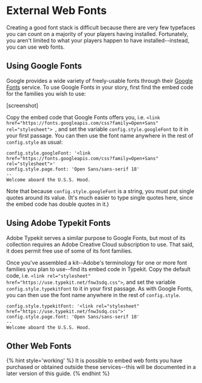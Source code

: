 # External Web Fonts

Creating a good font stack is difficult because there are very few typefaces you can count on a majority of your players having installed. Fortunately, you aren't limited to what your players happen to have installed--instead, you can use web fonts.

## Using Google Fonts

Google provides a wide variety of freely-usable fonts through their [Google Fonts](google-fonts) service. To use Google Fonts in your story, first find the embed code for the families you wish to use:

[screenshot]

Copy the embed code that Google Fonts offers you, i.e. `<link href="https://fonts.googleapis.com/css?family=Open+Sans" rel="stylesheet">
`, and set the variable `config.style.googleFont` to it in your first passage. You can then use the font name anywhere in the rest of `config.style` as usual:

```
config.style.googleFont: '<link href="https://fonts.googleapis.com/css?family=Open+Sans" rel="stylesheet">'
config.style.page.font: 'Open Sans/sans-serif 18'
--
Welcome aboard the U.S.S. Hood.
```

Note that because `config.style.googleFont` is a string, you must put single quotes around its value. (It's much easier to type single quotes here, since the embed code has double quotes in it.)

## Using Adobe Typekit Fonts

Adobe Typekit serves a similar purpose to Google Fonts, but most of its collection requires an Adobe Creative Cloud subscription to use. That said, it does permit free use of some of its font families.

Once you've assembled a kit--Adobe's terminology for one or more font families you plan to use--find its embed code in Typekit. Copy the default code, i.e. `<link rel="stylesheet" href="https://use.typekit.net/fnw3sdq.css">`, and set the variable `config.style.typekitFont` to it in your first passage. As with Google Fonts, you can then use the font name anywhere in the rest of `config.style`.

```
config.style.typekitFont: '<link rel="stylesheet" href="https://use.typekit.net/fnw3sdq.css">'
config.style.page.font: 'Open Sans/sans-serif 18'
--
Welcome aboard the U.S.S. Hood.
```

## Other Web Fonts

{% hint style='working' %}
It is possible to embed web fonts you have purchased or obtained outside these services--this will be documented in a later version of this guide.
{% endhint %}

[google-fonts]: https://fonts.google.com
